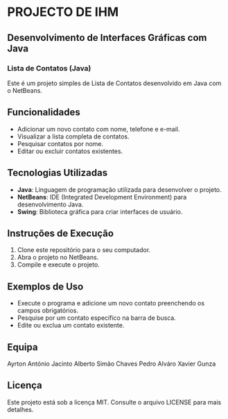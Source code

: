 # PROJECTO DE IHM 
## Desenvolvimento de Interfaces Gráficas com Java
### Lista de Contatos (Java)

Este é um projeto simples de Lista de Contatos desenvolvido em Java com o NetBeans.

## Funcionalidades

- Adicionar um novo contato com nome, telefone e e-mail.
- Visualizar a lista completa de contatos.
- Pesquisar contatos por nome.
- Editar ou excluir contatos existentes.

## Tecnologias Utilizadas

- **Java**: Linguagem de programação utilizada para desenvolver o projeto.
- **NetBeans**: IDE (Integrated Development Environment) para desenvolvimento Java.
- **Swing**: Biblioteca gráfica para criar interfaces de usuário.

## Instruções de Execução

1. Clone este repositório para o seu computador.
2. Abra o projeto no NetBeans.
3. Compile e execute o projeto.

## Exemplos de Uso

- Execute o programa e adicione um novo contato preenchendo os campos obrigatórios.
- Pesquise por um contato específico na barra de busca.
- Edite ou exclua um contato existente.

## Equipa
Ayrton António
Jacinto Alberto 
Simão Chaves
Pedro Alváro
Xavier Gunza                                          

## Licença

Este projeto está sob a licença MIT. Consulte o arquivo LICENSE para mais detalhes.
